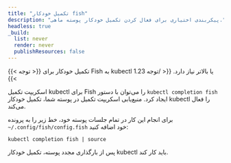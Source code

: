 ```yaml
---
title: "تکمیل خودکار fish"
description: "پیکربندی اختیاری برای فعال کردن تکمیل خودکار پوسته ماهی."
headless: true
_build:
  list: never
  render: never
  publishResources: false
---
```


{{< توجه >}}
تکمیل خودکار برای Fish به kubectl 1.23 یا بالاتر نیاز دارد.
{{< /توجه >}}

اسکریپت تکمیل kubectl برای Fish را می‌توان با دستور `kubectl completion fish` ایجاد کرد. منبع‌یابی اسکریپت تکمیل در پوسته شما، تکمیل خودکار kubectl را فعال می‌کند.

برای انجام این کار در تمام جلسات پوسته خود، خط زیر را به پرونده `~/.config/fish/config.fish` خود اضافه کنید:

```shell
kubectl completion fish | source
```

پس از بارگذاری مجدد پوسته، تکمیل خودکار kubectl باید کار کند.
